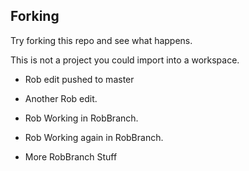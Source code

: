## Forking
Try forking this repo and see what happens.

This is not a project you could import into a workspace.

* Rob edit pushed to master
* Another Rob edit.
* Rob Working in RobBranch.
* Rob Working again in RobBranch.

* More RobBranch Stuff
